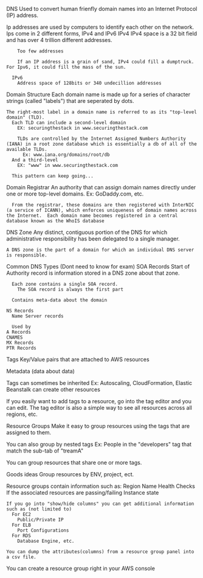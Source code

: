 DNS
  Used to convert human frienfly domain names into an Internet Protocol (IP) address.

  Ip addresses are used by computers to identify each other on the network.
    Ips come in 2 different forms, IPv4 and IPv6
      IPv4
        IPv4 space is a 32 bit field and has over 4 trillion different addresses.

        Too few addresses

        If an IP address is a grain of sand, IPv4 could fill a dumptruck.  For Ipv6, it could fill the mass of the sun.
      
      IPv6
        Address space of 128bits or 340 undecillion addresses

  Domain Structure
    Each domain name is made up for a series of character strings (called "labels") that are seperated by dots.

    The right-most label in a domain name is referred to as its "top-level domain" (TLD).
      Each TLD can include a second-level domain
        EX: securingthestack in www.securingthestack.com

        TLDs are controlled by the Internet Assigned Numbers Authority (IANA) in a root zone database which is essentially a db of all of the available TLDs.
          Ex: www.iana.org/domains/root/db
      And a third-level
        EX: "www" in www.securingthestack.com

      This pattern can keep going...

  Domain Registrar
    An authority that can assign domain names directly under one or more top-level domains.
      Ex: GoDaddy.com, etc.

      From the registrar, these domains are then registered with InterNIC (a service of ICANN), which enforces uniqueness of domain names across the Internet.  Each domain name becomes registered in a central database known as the WhoIS database

  DNS Zone
    Any distinct, contiguous portion of the DNS for which administrative responsibility has been delegated to a single manager.

    A DNS zone is the part of a domain for which an individual DNS server is responsible.


  Common DNS Types (Dont need to know for exam)
    SOA Records
      Start of Authority record is information stored in a DNS zone about that zone.
      
      Each zone contains a single SOA record.
        The SOA record is always the first part

      Contains meta-data about the domain

    NS Records
      Name Server records

      Used by 
    A Records
    CNAMES
    MX Records
    PTR Records



Tags
  Key/Value pairs that are attached to AWS resources

  Metadata (data about data)

  Tags can sometimes be inherited
    Ex: Autoscaling, CloudFormation, Elastic Beanstalk can create other resources

  If you easily want to add tags to a resource, go into the tag editor and you can edit.
    The tag editor is also a simple way to see all resources across all regions, etc.

Resource Groups
  Make it easy to group resources using the tags that are assigned to them.

  You can also group by nested tags
    Ex: People in the "developers" tag that match the sub-tab of "treamA"

  You can group resources that share one or more tags.

  Goods ideas
    Group resources by ENV, project, ect.

  Resource groups contain information such as:
    Region
    Name
    Health Checks
      If the associated resources are passing/failing
    Instance state

    If you go into "show/hide columns" you can get additional information such as (not limited to)
      For EC2
        Public/Private IP
      For ELB
        Port Configurations
      For RDS
        Database Engine, etc.

    You can dump the attributes(columns) from a resource group panel into a csv file.

  You can create a resource group right in your AWS console